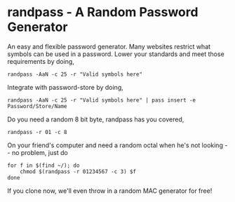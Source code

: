 # randpass - A Random Password Generator

An easy and flexible password generator. Many websites restrict what
symbols can be used in a password. Lower your standards and meet those
requirements by doing,

    randpass -AaN -c 25 -r "Valid symbols here"

Integrate with password-store by doing,

    randpass -AaN -c 25 -r "Valid symbols here" | pass insert -e Password/Store/Name

Do you need a random 8 bit byte, randpass has you covered,

    randpass -r 01 -c 8

On your friend's computer and need a random octal when he's not
looking -- no problem, just do

    for f in $(find ~/); do
        chmod $(randpass -r 01234567 -c 3) $f
    done

If you clone now, we'll even throw in a random MAC generator for free!